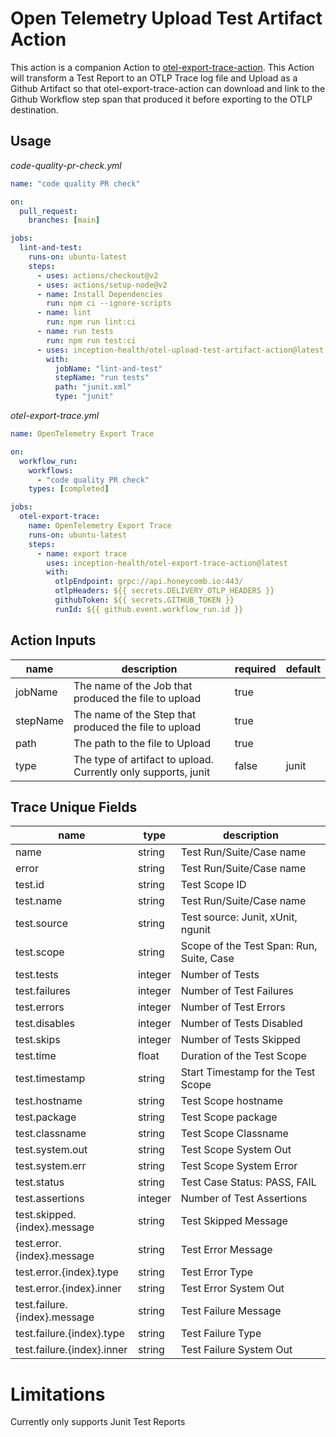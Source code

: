 # Open Telemetry Upload Test Artifact Action

This action is a companion Action to [otel-export-trace-action](https://github.com/marketplace/actions/opentelemetry-export-trace). This Action will transform a Test Report to an OTLP Trace log file and Upload as a Github Artifact so that otel-export-trace-action can download and link to the Github Workflow step span that produced it before exporting to the OTLP destination.

## Usage

_code-quality-pr-check.yml_

```yaml
name: "code quality PR check"

on:
  pull_request:
    branches: [main]

jobs:
  lint-and-test:
    runs-on: ubuntu-latest
    steps:
      - uses: actions/checkout@v2
      - uses: actions/setup-node@v2
      - name: Install Dependencies
        run: npm ci --ignore-scripts
      - name: lint
        run: npm run lint:ci
      - name: run tests
        run: npm run test:ci
      - uses: inception-health/otel-upload-test-artifact-action@latest
        with:
          jobName: "lint-and-test"
          stepName: "run tests"
          path: "junit.xml"
          type: "junit"
```

_otel-export-trace.yml_

```yaml
name: OpenTelemetry Export Trace

on:
  workflow_run:
    workflows:
      - "code quality PR check"
    types: [completed]

jobs:
  otel-export-trace:
    name: OpenTelemetry Export Trace
    runs-on: ubuntu-latest
    steps:
      - name: export trace
        uses: inception-health/otel-export-trace-action@latest
        with:
          otlpEndpoint: grpc://api.honeycomb.io:443/
          otlpHeaders: ${{ secrets.DELIVERY_OTLP_HEADERS }}
          githubToken: ${{ secrets.GITHUB_TOKEN }}
          runId: ${{ github.event.workflow_run.id }}
```

## Action Inputs

| name     | description                                                    | required | default |
| -------- | -------------------------------------------------------------- | -------- | ------- |
| jobName  | The name of the Job that produced the file to upload           | true     |         |
| stepName | The name of the Step that produced the file to upload          | true     |         |
| path     | The path to the file to Upload                                 | true     |         |
| type     | The type of artifact to upload. Currently only supports, junit | false    | junit   |

## Trace Unique Fields

| name                         | type    | description                              |
| ---------------------------- | ------- | ---------------------------------------- |
| name                         | string  | Test Run/Suite/Case name                 |
| error                        | string  | Test Run/Suite/Case name                 |
| test.id                      | string  | Test Scope ID                            |
| test.name                    | string  | Test Run/Suite/Case name                 |
| test.source                  | string  | Test source: Junit, xUnit, ngunit        |
| test.scope                   | string  | Scope of the Test Span: Run, Suite, Case |
| test.tests                   | integer | Number of Tests                          |
| test.failures                | integer | Number of Test Failures                  |
| test.errors                  | integer | Number of Test Errors                    |
| test.disables                | integer | Number of Tests Disabled                 |
| test.skips                   | integer | Number of Tests Skipped                  |
| test.time                    | float   | Duration of the Test Scope               |
| test.timestamp               | string  | Start Timestamp for the Test Scope       |
| test.hostname                | string  | Test Scope hostname                      |
| test.package                 | string  | Test Scope package                       |
| test.classname               | string  | Test Scope Classname                     |
| test.system.out              | string  | Test Scope System Out                    |
| test.system.err              | string  | Test Scope System Error                  |
| test.status                  | string  | Test Case Status: PASS, FAIL             |
| test.assertions              | integer | Number of Test Assertions                |
| test.skipped.{index}.message | string  | Test Skipped Message                     |
| test.error.{index}.message   | string  | Test Error Message                       |
| test.error.{index}.type      | string  | Test Error Type                          |
| test.error.{index}.inner     | string  | Test Error System Out                    |
| test.failure.{index}.message | string  | Test Failure Message                     |
| test.failure.{index}.type    | string  | Test Failure Type                        |
| test.failure.{index}.inner   | string  | Test Failure System Out                  |

# Limitations

Currently only supports Junit Test Reports
